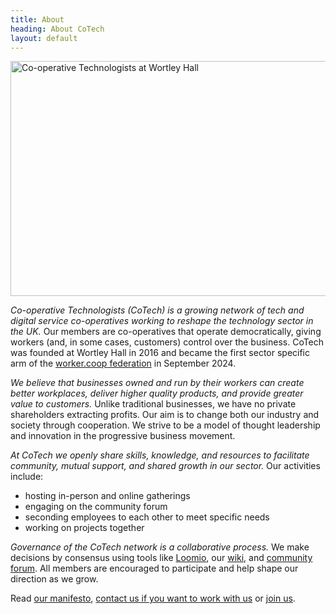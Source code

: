 ```yaml
---
title: About
heading: About CoTech
layout: default
---
```


<img src="https://wiki.coops.tech/w/images/a/ae/Pose.png" alt="Co-operative Technologists at Wortley Hall" width="1024" height="376" />

*Co-operative Technologists (CoTech) is a growing network of tech and digital service co-operatives working to reshape the technology sector in the UK.* Our members are co-operatives that operate democratically, giving workers (and, in some cases, customers) control over the business. CoTech was founded at Wortley Hall in 2016 and became the first sector specific arm of the [worker.coop federation](https://www.workers.coop/) in September 2024.

*We believe that businesses owned and run by their workers can create better workplaces, deliver higher quality products, and provide greater value to customers.* Unlike traditional businesses, we have no private shareholders extracting profits. Our aim is to change both our industry and society through cooperation. We strive to be a model of thought leadership and innovation in the progressive business movement.

*At CoTech we openly share skills, knowledge, and resources to facilitate community, mutual support, and shared growth in our sector.* Our activities include:

* hosting in-person and online gatherings
* engaging on the community forum
* seconding employees to each other to meet specific needs
* working on projects together

*Governance of the CoTech network is a collaborative process.* We make decisions by consensus using tools like [Loomio](https://www.loomio.com/d/IwREmaVl/co-operative-technologists-community), our [wiki](jttps://wiki.coops.tech/), and [community forum](https://community.coops.tech/). All members are encouraged to participate and help shape our direction as we grow.


Read [our manifesto][manifesto], [contact us if you want to work with us][contact] or [join us][join].

[Loomio]: https://www.loomio.org/g/oVwtKDOn/digital-co-ops
[wiki]: https://wiki.coops.tech/
[wortley-hall]: https://www.wortleyhall.org.uk/
[manifesto]: /manifesto
[contact]: /#contact
[join]: /join
